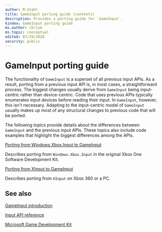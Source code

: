 ```yaml
---
author: M-Stahl
title: GameInput porting guide (contents)
description: Provides a porting guide for `GameInput`.
kindex: GameInput porting guide
ms.author: chrism
ms.topic: conceptual
edited: 07/29/2020
security: public
---
```


# GameInput porting guide


<a id="introductionSection"></a>

The functionality of `GameInput` is a superset of all previous input APIs. As a result, porting from a previous input API is, in most cases, a straightforward process. The biggest changes usually derive from `GameInput` being input-centric rather than device-centric. Code that uses previous APIs typically enumerates input devices before reading their input. In `GameInput`, however, this isn't necessary. Adapting to the input-centric model of `GameInput` usually makes up most of any structural changes to previous code that will be ported.

The following topics provide details about the differences between `GameInput` and the previous input APIs. These topics also include code examples that highlight the biggest differences among the APIs.

[Porting from Windows.Xbox.Input to GameInput](input-porting-wxi.md)

Describes porting from `Windows.Xbox.Input` in the original Xbox One Software Development Kit.

[Porting from XInput to GameInput](input-porting-xinput.md)

Describes porting from `XInput` on Xbox&nbsp;360 or a PC.




<a id="seeAlsoSection"></a>

## See also

[GameInput introduction](../overviews/input-overview.md)

[Input API reference](../../reference/input/gc-reference-input-toc.md)

[Microsoft Game Development Kit](../../GDKIntroduction.md)